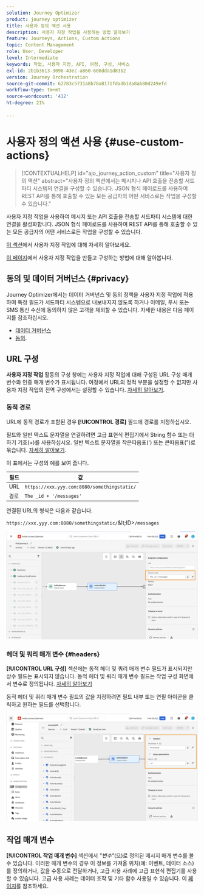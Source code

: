 ```yaml
---
solution: Journey Optimizer
product: journey optimizer
title: 사용자 정의 액션 사용
description: 사용자 지정 작업을 사용하는 방법 알아보기
feature: Journeys, Actions, Custom Actions
topic: Content Management
role: User, Developer
level: Intermediate
keywords: 작업, 사용자 지정, API, 여정, 구성, 서비스
exl-id: 2b1b3613-3096-43ec-a860-600dda1d83b2
version: Journey Orchestration
source-git-commit: 62783c5731a8b78a8171fdadb1da8a680d249efd
workflow-type: tm+mt
source-wordcount: '412'
ht-degree: 21%

---
```


# 사용자 정의 액션 사용 {#use-custom-actions}

>[!CONTEXTUALHELP]
>id="ajo_journey_action_custom"
>title="사용자 정의 액션"
>abstract="사용자 정의 액션에서는 메시지나 API 호출을 전송할 서드파티 시스템의 연결을 구성할 수 있습니다. JSON 형식 페이로드를 사용하여 REST API를 통해 호출할 수 있는 모든 공급자의 어떤 서비스로든 작업을 구성할 수 있습니다."

사용자 지정 작업을 사용하여 메시지 또는 API 호출을 전송할 서드파티 시스템에 대한 연결을 활성화합니다. JSON 형식 페이로드를 사용하여 REST API를 통해 호출할 수 있는 모든 공급자의 어떤 서비스로든 작업을 구성할 수 있습니다.

[이 섹션](../action/action.md)에서 사용자 지정 작업에 대해 자세히 알아보세요.

[이 페이지](../action/about-custom-action-configuration.md)에서 사용자 지정 작업을 만들고 구성하는 방법에 대해 알아봅니다.

## 동의 및 데이터 거버넌스 {#privacy}

Journey Optimizer에서는 데이터 거버넌스 및 동의 정책을 사용자 지정 작업에 적용하여 특정 필드가 서드파티 시스템으로 내보내지지 않도록 하거나 이메일, 푸시 또는 SMS 통신 수신에 동의하지 않은 고객을 제외할 수 있습니다. 자세한 내용은 다음 페이지를 참조하십시오.

* [데이터 거버넌스](../action/action-privacy.md)
* [동의](../action/consent.md).

## URL 구성

**사용자 지정 작업** 활동의 구성 창에는 사용자 지정 작업에 대해 구성된 URL 구성 매개 변수와 인증 매개 변수가 표시됩니다. 여정에서 URL의 정적 부분을 설정할 수 없지만 사용자 지정 작업의 전역 구성에서는 설정할 수 있습니다. [자세히 알아보기](../action/about-custom-action-configuration.md).

### 동적 경로

URL에 동적 경로가 포함된 경우 **[!UICONTROL 경로]** 필드에 경로를 지정하십시오.

필드와 일반 텍스트 문자열을 연결하려면 고급 표현식 편집기에서 String 함수 또는 더하기 기호(+)를 사용하십시오. 일반 텍스트 문자열을 작은따옴표(&#39;) 또는 큰따옴표(&quot;)로 묶습니다. [자세히 알아보기](expression/expressionadvanced.md).

이 표에서는 구성의 예를 보여 줍니다.

| 필드 | 값 |
| --- | --- |
| URL | `https://xxx.yyy.com:8080/somethingstatic/` |
| 경로 | `The _id + '/messages'` |

연결된 URL의 형식은 다음과 같습니다.

`https://xxx.yyy.com:8080/somethingstatic/`\&lt;ID>`/messages`

![](assets/journey-custom-action-url.png)

### 헤더 및 쿼리 매개 변수 {#headers}

**[!UICONTROL URL 구성]** 섹션에는 동적 헤더 및 쿼리 매개 변수 필드가 표시되지만 상수 필드는 표시되지 않습니다. 동적 헤더 및 쿼리 매개 변수 필드는 작업 구성 화면에서 변수로 정의됩니다. [자세히 알아보기](../action/about-custom-action-configuration.md#url-configuration)

동적 헤더 및 쿼리 매개 변수 필드의 값을 지정하려면 필드 내부 또는 연필 아이콘을 클릭하고 원하는 필드를 선택합니다.

![](assets/journey-dynamicheaderfield.png)

## 작업 매개 변수

**[!UICONTROL 작업 매개 변수]** 섹션에서 _&quot;변수&quot;_(으)로 정의된 메시지 매개 변수를 볼 수 있습니다. 이러한 매개 변수의 경우 이 정보를 가져올 위치(예: 이벤트, 데이터 소스)를 정의하거나, 값을 수동으로 전달하거나, 고급 사용 사례에 고급 표현식 편집기를 사용할 수 있습니다. 고급 사용 사례는 데이터 조작 및 기타 함수 사용일 수 있습니다. 이 [페이지](expression/expressionadvanced.md)를 참조하세요.

